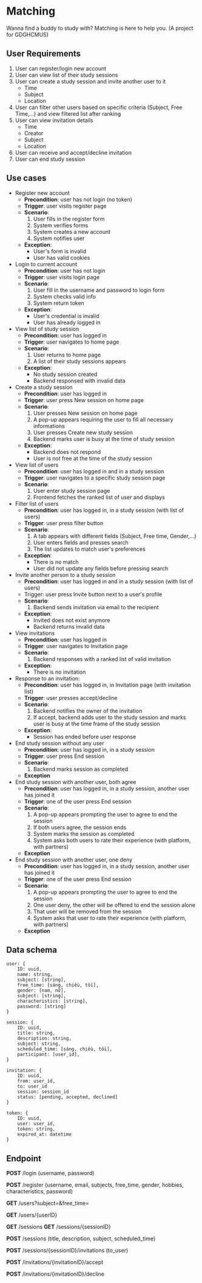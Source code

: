 # Matching

Wanna find a buddy to study with? Matching is here to help you. (A project for GDGHCMUS)

## User Requirements

1. User can register/login new account
1. User can view list of their study sessions
1. User can create a study session and invite another user to it
    - Time
    - Subject
    - Location
1. User can filter other users based on specific criteria (Subject, Free Time,...) and view filtered list after ranking
1. User can view invitation details
    - Time
    - Creator
    - Subject
    - Location
1. User can receive and accept/decline invitation
1. User can end study session

## Use cases

-   Register new account
    -   **Precondition**: user has not login (no token)
    -   **Trigger**: user visits register page
    -   **Scenario**:
        1. User fills in the register form
        1. System verifies forms
        1. System creates a new account
        1. System notifies user
    -   **Exception**:
        -   User's form is invalid
        -   User has valid cookies
-   Login to current account
    -   **Precondition**: user has not login
    -   **Trigger**: user visits login page
    -   **Scenario**:
        1. User fill in the username and password to login form
        2. System checks valid info
        3. System return token
    -   **Exception**:
        -   User's credential is invalid
        -   User has already logged in
-   View list of study session
    -   **Precondition**: user has logged in
    -   **Trigger**: user navigates to home page
    -   **Scenario**:
        1. User returns to home page
        2. A list of their study sessions appears
    -   **Exception**:
        -   No study session created
        -   Backend responsed with invalid data
-   Create a study session
    -   **Precondition**: user has logged in
    -   **Trigger**: user press New session on home page
    -   **Scenario**:
        1. User presses New session on home page
        1. A pop-up appears requiring the user to fill all necessary informations
        1. User presses Create new study session
        1. Backend marks user is busy at the time of study session
    -   **Exception**:
        -   Backend does not respond
        -   User is not free at the time of the study session
-   View list of users
    -   **Precondition**: user has logged in and in a study session
    -   **Trigger**: user navigates to a specific study session page
    -   **Scenario**:
        1. User enter study session page
        1. Frontend fetches the ranked list of user and displays
-   Filter list of users
    -   **Precondition**: user has logged in, in a study session (with list of users)
    -   **Trigger**: user press filter button
    -   **Scenario**:
        1. A tab appears with different fields (Subject, Free time, Gender,...)
        1. User enters fields and presses search
        1. The list updates to match user's preferences
    -   **Exception**:
        -   There is no match
        -   User did not update any fields before pressing search
-   Invite another person to a study session
    -   **Precondition**: user has logged in and in a study session (with list of users)
    -   Trigger: user press Invite button next to a user's profile
    -   **Scenario**:
        1. Backend sends invitation via email to the recipient
    -   **Exception**:
        -   Invited does not exist anymore
        -   Backend returns invalid data
-   View invitations
    -   **Precondition**: user has logged in
    -   **Trigger**: user navigates to Invitation page
    -   **Scenario**:
        1. Backend responses with a ranked list of valid invitation
    -   **Exception**:
        -   There is no invitation
-   Response to an invitation:
    -   **Precondition**: user has logged in, in Invitation page (with invitation list)
    -   **Trigger**: user presses accept/decline
    -   **Scenario**:
        1. Backend notifies the owner of the invitation
        1. If accept, backend adds user to the study session and marks user is busy at the time frame of the study session
    -   **Exception**:
        -   Session has ended before user response
-   End study session without any user
    -   **Precondition**: user has logged in, in a study session
    -   **Trigger**: user press End session
    -   **Scenario**:
        1. Backend marks session as completed
    -   **Exception**
-   End study session with another user, both agree
    -   **Precondition**: user has logged in, in a study session, another user has joined it
    -   **Trigger**: one of the user press End session
    -   **Scenario**:
        1. A pop-up appears prompting the user to agree to end the session
        1. If both users agree, the session ends
        1. System marks the session as completed
        1. System asks both users to rate their experience (with platform, with partners)
    -   **Exception**
-   End study session with another user, one deny
    -   **Precondition**: user has logged in, in a study session, another user has joined it
    -   **Trigger**: one of the user press End session
    -   **Scenario**:
        1. A pop-up appears prompting the user to agree to end the session
        1. One user deny, the other will be offered to end the session alone
        1. That user will be removed from the session
        1. System asks that user to rate their experience (with platform, with partners)
    -   **Exception**

## Data schema

```
user: {
    ID: uuid,
    name: string,
    subject: [string],
    free_time: [sáng, chiều, tối],
    gender: [nam, nữ],
    subject: [string],
    characteristics: [string],
    password: [string]
}

session: {
    ID: uuid,
    title: string,
    description: string,
    subject: string,
    scheduled_time: [sáng, chiều, tối],
    participant: [user_id],
}

invitation: {
    ID: uuid,
    from: user_id,
    to: user_id
    session: session_id
    status: [pending, accepted, declined]
}

token: {
    ID: uuid,
    user: user_id,
    token: string,
    expired_at: datetime
}

```

## Endpoint

**POST** /login (username, password)

**POST** /register (username, email, subjects, free_time, gender, hobbies, characteristics, password)

**GET** /users?subject=&free_time=

**GET** /users/{userID}

**GET** /sessions
**GET** /sessions/{sessionID}

**POST** /sessions (title, description, subject, scheduled_time)

**POST** /sessions/{sessionID}/invitations (to_user)

**POST** /invitations/{invitationID}/accept

**POST** /invitations/{invitationID}/decline
